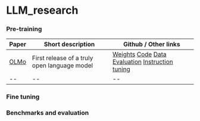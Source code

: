 # LLM_research

### Pre-training
Paper | Short description | Github / Other links  
------|------|--    
[OLMo](https://arxiv.org/pdf/2402.00838v2.pdf) | First release of a truly open language model | [Weights](https://huggingface.co/allenai/OLMo-7B) [Code](https://github.com/allenai/OLMo) [Data](https://huggingface.co/datasets/allenai/dolma) [Evaluation](https://github.com/allenai/OLMo-Eval) [Instruction tuning](https://github.com/allenai/open-instruct)   
--|--|--   
  


### Fine tuning

### Benchmarks and evaluation

